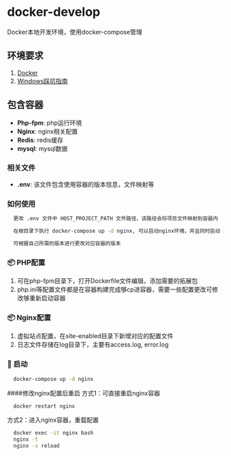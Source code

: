 # docker-develop

Docker本地开发环境，使用docker-compose管理

## 环境要求
1. [Docker](https://www.docker.com/])
2. [Windows踩坑指南](https://blog.csdn.net/MrChenLen/article/details/130277406)

## 包含容器
- **Php-fpm**: php运行环境
- **Nginx**: nginx相关配置
- **Redis**: redis缓存
- **mysql**: mysql数据

### 相关文件
- **.env**: 该文件包含使用容器的版本信息，文件映射等

### 如何使用
```bash
  更改 .env 文件中 HOST_PROJECT_PATH 文件路径，该路径会将项目文件映射到容器内

  在根目录下执行 docker-compose up -d nginx, 可以启动nginx环境，并且同时启动 php-fpm, mysql, redis 容器，可在 docker-compose.yaml 中修改对应的links,将不需要启动的容器屏蔽

  可根据自己所需的版本进行更改对应容器的版本
```

### 📦️ PHP配置
1. 可在php-fpm目录下，打开Dockerfile文件编辑，添加需要的拓展包
2. php.ini等配置文件都是在容器构建完成够cp进容器，需要一些配置更改可修改够重新启动容器

### 📦️ Nginx配置
1. 虚拟站点配置，在site-enabled目录下新增对应的配置文件
2. 日志文件存储在log目录下，主要有access.log, error.log

### 🚀 启动
```bash
  docker-compose up -d nginx
```
####修改nginx配置后重启
方式1：可直接重启nginx容器
```bash
  docker restart nginx
```
方式2：进入nginx容器，重载配置
```bash
  docker exec -it nginx bash
  nginx -t
  nginx -s reload
```

